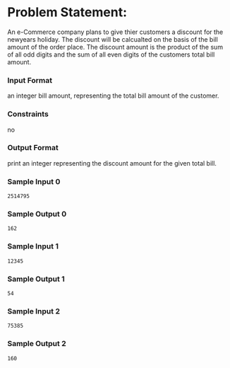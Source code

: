 # Problem Statement:

An e-Commerce company plans to give thier customers a discount for the newyears holiday. The discount will be calcualted on the basis of the bill amount of the order place. The discount amount is the product of the sum of all odd digits and the sum of all even digits of the customers total bill amount.

### Input Format

an integer bill amount, representing the total bill amount of the customer.

### Constraints

no

### Output Format

print an integer representing the discount amount for the given total bill.

### Sample Input 0
```
2514795
```
### Sample Output 0
```
162
```
### Sample Input 1
```
12345
```
### Sample Output 1
```
54
```
### Sample Input 2
```
75385
```
### Sample Output 2
```
160
```
